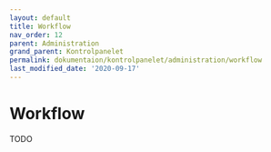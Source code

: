 ```yaml
---
layout: default
title: Workflow
nav_order: 12
parent: Administration
grand_parent: Kontrolpanelet
permalink: dokumentaion/kontrolpanelet/administration/workflow
last_modified_date: '2020-09-17'
---
```


# Workflow

TODO
